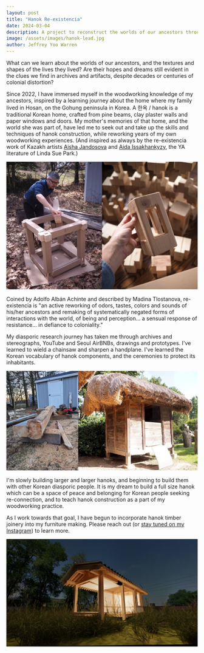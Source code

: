 ```yaml
---
layout: post
title: "Hanok Re-existencia"
date: 2024-03-04
description: A project to reconstruct the worlds of our ancestors through traditional hanok timber methods, based in archival research.
image: /assets/images/hanok-lead.jpg
author: Jeffrey Yoo Warren
---
```


What can we learn about the worlds of our ancestors, and the textures and shapes of the lives they lived?  Are their hopes and dreams still evident in the clues we find in archives and artifacts, despite decades or centuries of colonial distortion? 

Since 2022, I have immersed myself in the woodworking knowledge of my ancestors, inspired by a learning journey about the home where my family lived in Hosan, on the Gohung peninsula in Korea. A 한옥 / hanok is a traditional Korean home, crafted from pine beams, clay plaster walls and paper windows and doors.  My mother's memories of that home, and the world she was part of, have led me to seek out and take up the skills and techniques of hanok construction, while reworking years of my own woodworking experiences. (And inspired as always by the re-existencia work of Kazakh artists [Aisha Jandosova](https://instagram.com/towardsanidealplace) and [Aida Issakhankyzy](https://www.instagram.com/waqitjariqkenistik/), the YA literature of Linda Sue Park.)

![Myself assembling a small model of a hanok with interlocking wooden joints in a leafy backyard. My hand holding a single joint component in smooth cedar, a short beam with rectangular holes through it.](/assets/images/hanok-4x4.jpg)

Coined by Adolfo Albán Achinte and described by Madina Tlostanova, re-existencia is "an active reworking of odors, tastes, colors and sounds of his/her ancestors and remaking of systematically negated forms of interactions with the world, of being and perception… a sensual response of resistance… in defiance to coloniality."

My diasporic research journey has taken me through archives and stereographs, YouTube and Seoul AirBNBs, drawings and prototypes. I've learned to wield a chainsaw and sharpen a handplane. I've learned the Korean vocabulary of hanok components, and the ceremonies to protect its inhabitants. 

![A chainsaw by a large curved log with one side cut flat. A very old rice storage shed with a thatched roof, constructed with hanok principles.](/assets/images/hanok-saw-bin.jpg)

I'm slowly building larger and larger hanoks, and beginning to build them with other Korean diasporic people. It is my dream to build a full size hanok which can be a space of peace and belonging for Korean people seeking re-connection, and to teach hanok construction as a part of my woodworking practice. 

As I work towards that goal, I have begun to incorporate hanok timber joinery into my furniture making. Please reach out (or [stay tuned on my Instagram](https://instagram.com/unterbahn/)) to learn more. 

![A warmly lit hanok in a densly grassy evening field, white plaster walls and pine beams glowing in the dark.](/assets/images/hanok-render.jpg)


